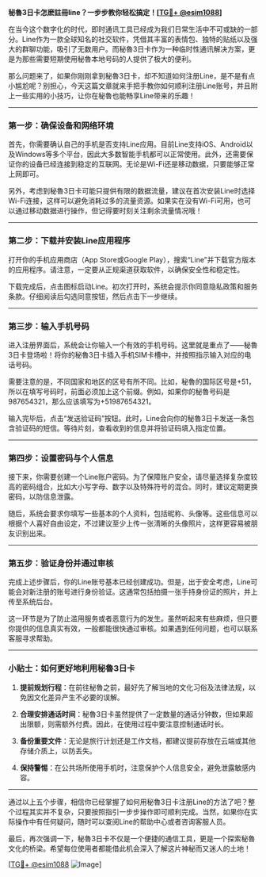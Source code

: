 **秘魯3日卡怎麽註冊line？一步步教你轻松搞定！[[TG💪+ @esim1088](https://t.me/s/esim1088)]**

在当今这个数字化的时代，即时通讯工具已经成为我们日常生活中不可或缺的一部分。Line作为一款全球知名的社交软件，凭借其丰富的表情包、独特的贴纸以及强大的群聊功能，吸引了无数用户。而秘魯3日卡作为一种临时性通讯解决方案，更是为那些需要短期使用秘魯本地号码的人提供了极大的便利。

那么问题来了，如果你刚刚拿到秘魯3日卡，却不知道如何注册Line，是不是有点小尴尬呢？别担心，今天这篇文章就来手把手教你如何顺利注册Line账号，并且附上一些实用的小技巧，让你在秘魯也能畅享Line带来的乐趣！

---

### 第一步：确保设备和网络环境

首先，你需要确认自己的手机是否支持Line应用。目前Line支持iOS、Android以及Windows等多个平台，因此大多数智能手机都可以正常使用。此外，还需要保证你的设备已经连接到稳定的互联网。无论是Wi-Fi还是移动数据，只要能够正常上网即可。

另外，考虑到秘魯3日卡可能只提供有限的数据流量，建议在首次安装Line时选择Wi-Fi连接，这样可以避免消耗过多的流量资源。如果实在没有Wi-Fi可用，也可以通过移动数据进行操作，但记得要时刻关注剩余流量情况哦！

---

### 第二步：下载并安装Line应用程序

打开你的手机应用商店（App Store或Google Play），搜索“Line”并下载官方版本的应用程序。请注意，一定要从正规渠道获取软件，以确保安全性和稳定性。

下载完成后，点击图标启动Line。初次打开时，系统会提示你同意隐私政策和服务条款。仔细阅读后勾选同意按钮，然后点击下一步继续。

---

### 第三步：输入手机号码

进入注册界面后，系统会让你输入一个有效的手机号码。这里就是重点了——秘魯3日卡登场啦！将你的秘魯3日卡插入手机SIM卡槽中，并按照指示输入对应的电话号码。

需要注意的是，不同国家和地区的区号有所不同。比如，秘魯的国际区号是+51，所以在填写号码时，前面必须加上这个前缀。例如，如果你的秘魯号码是987654321，那么应该填写为+51987654321。

输入完毕后，点击“发送验证码”按钮。此时，Line会向你的秘魯3日卡发送一条包含验证码的短信。等待片刻，查看收到的信息并将验证码填入指定位置。

---

### 第四步：设置密码与个人信息

接下来，你需要创建一个Line账户密码。为了保障账户安全，请尽量选择复杂度较高的密码组合，比如大小写字母、数字以及特殊符号的混合。同时，建议定期更换密码，以防信息泄露。

随后，系统会要求你填写一些基本的个人资料，包括昵称、头像等。这些信息可以根据个人喜好自由设定，不过建议至少上传一张清晰的头像照片，这样更容易被朋友识别出来。

---

### 第五步：验证身份并通过审核

完成上述步骤后，你的Line账号基本已经创建成功。但是，出于安全考虑，Line可能会对新注册的账号进行身份验证。这通常包括拍摄一张手持身份证的照片，并上传至系统后台。

这一环节是为了防止滥用服务或者恶意行为的发生。虽然听起来有些麻烦，但只要你提供的信息真实有效，一般都能很快通过审核。如果遇到任何问题，也可以联系客服寻求帮助。

---

### 小贴士：如何更好地利用秘魯3日卡

1. **提前规划行程**：在前往秘魯之前，最好先了解当地的文化习俗及法律法规，以免因文化差异产生不必要的误解。
   
2. **合理安排通话时间**：秘魯3日卡虽然提供了一定数量的通话分钟数，但如果超出限额，则需额外付费。因此，在使用过程中要注意控制通话时长。

3. **备份重要文件**：无论是旅行计划还是工作文档，都建议提前存放在云端或其他存储介质上，以防丢失。

4. **保持警惕**：在公共场所使用手机时，注意保护个人信息安全，避免泄露敏感内容。

---

通过以上五个步骤，相信你已经掌握了如何用秘魯3日卡注册Line的方法了吧？整个过程其实并不复杂，只要按照指引一步步操作即可顺利完成。当然，如果你在实际操作中有任何疑问，随时可以查阅Line的帮助中心或者咨询客服人员。

最后，再次强调一下，秘魯3日卡不仅是一个便捷的通信工具，更是一个探索秘魯文化的桥梁。希望每位使用者都能借此机会深入了解这片神秘而又迷人的土地！

[[TG💪+ @esim1088](https://t.me/s/esim1088) ![Image](https://i.postimg.cc/4NQfJmqS/Snipaste-2025-05-13-00-14-12.png)]